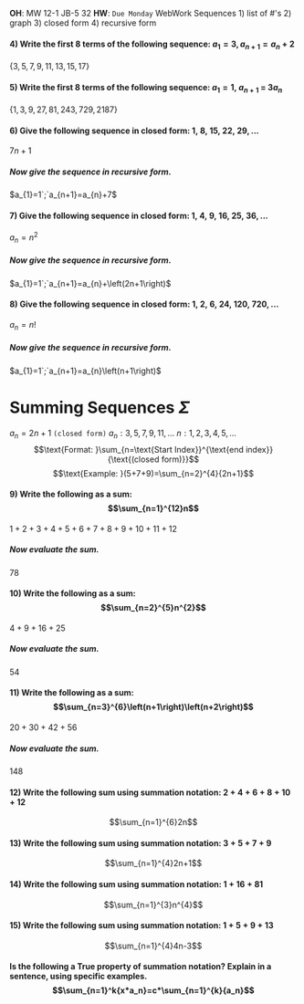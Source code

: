 __OH__: MW 12-1 JB-5 32
__HW__: `Due Monday`
WebWork
	Sequences
		1) list of #'s
		2) graph
		3) closed form
		4) recursive form

#### 4) Write the first 8 terms of the following sequence: $a_{1} = 3, a_{n+1}=a_{n}+2$
$\left\{3,5,7,9,11,13,15,17\right\}$

#### 5) Write the first 8 terms of the following sequence: $a_{1}=1,\ a_{n+1}\ =\ 3a_{n}$
$\left\{1,3,9,27,81,243,729,2187\right\}$

#### 6) Give the following sequence in **closed form**: $1,\ 8,\ 15,\ 22,\ 29,...$
$7n+1$
##### Now give the sequence in **recursive form**.
$a_{1}=1`;`a_{n+1}=a_{n}+7$

#### 7) Give the following sequence in **closed form**: $1,\ 4,\ 9,\ 16,\ 25,\ 36,...$
$a_{n}=n^{2}$
##### Now give the sequence in **recursive form**.
$a_{1}=1`;`a_{n+1}=a_{n}+\left(2n+1\right)$

#### 8) Give the following sequence in **closed form**: $1,\ 2,\ 6,\ 24,\ 120,\ 720,...$
$a_{n}=n!$
##### Now give the sequence in **recursive form**.
$a_{1}=1`;`a_{n+1}=a_{n}\left(n+1\right)$



# Summing Sequences $\Sigma$

$a_n=2n+1$ `(closed form)`
$a_n:3,5,7,9,11,\dots$
$n:1,2,3,4,5,\dots$
$$\text{Format: }\sum_{n=\text{Start Index}}^{\text{end index}}{\text{(closed form)}}$$
$$\text{Example: }(5+7+9)=\sum_{n=2}^{4}{2n+1}$$
#### 9) Write the following as a sum: $$\sum_{n=1}^{12}n$$
$1+2+3+4+5+6+7+8+9+10+11+12$
##### Now evaluate the sum.
$78$

#### 10) Write the following as a sum: $$\sum_{n=2}^{5}n^{2}$$
$4+9+16+25$
##### Now evaluate the sum.
$54$

#### 11) Write the following as a sum: $$\sum_{n=3}^{6}\left(n+1\right)\left(n+2\right)$$
$20+30+42+56$
##### Now evaluate the sum.
$148$
  
#### 12) Write the following sum using summation notation: $2+4+6+8+10+12$
$$\sum_{n=1}^{6}2n$$

#### 13) Write the following sum using summation notation: $3+5+7+9$
$$\sum_{n=1}^{4}2n+1$$

#### 14) Write the following sum using summation notation: $1+16+81$
$$\sum_{n=1}^{3}n^{4}$$

#### 15) Write the following sum using summation notation: $1+5+9+13$
$$\sum_{n=1}^{4}4n-3$$



#### Is the following a True property of summation notation? Explain in a sentence, using specific examples. $$\sum_{n=1}^k{x*a_n}=c*\sum_{n=1}^{k}{a_n}$$
